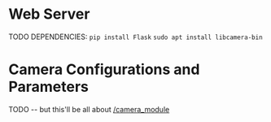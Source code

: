 # Web Server
TODO
DEPENDENCIES: 
`pip install Flask`
`sudo apt install libcamera-bin`

# Camera Configurations and Parameters

TODO -- but this'll be all about [/camera_module](/camera_module/capture_script.py)
